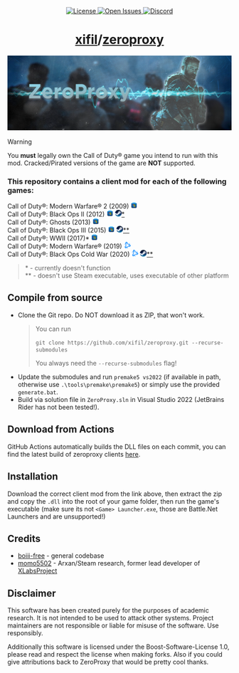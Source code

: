 <!-- markdownlint-disable-file MD001 MD033 -->

<p align="center">
	<a href="https://github.com/xifil/zeroproxy/-/blob/master/LICENSE">
		<img src="https://img.shields.io/github/license/xifil/zeroproxy.svg" title="License" />
	</a>
	<a href="https://github.com/xifil/zeroproxy/-/issues">
		<img src="https://img.shields.io/github/issues/xifil/zeroproxy.svg" title="Open Issues" />
	</a>
	<a href="https://discord.gg/dPzJajt">
		<img src="https://img.shields.io/discord/769966964030046298?color=%237289DA&label=members&logo=discord&logoColor=%23FFFFFF" title="Discord" />
	</a>
</p>

<h1 align="center"><a href="https://github.com/xifil">xifil</a>/<a href="https://github.com/xifil/zeroproxy">zeroproxy</a></h1>

<p align="center">
  <img src="assets/github/banner.png?raw=true" />
</p>

> [!WARNING]
> You **must** legally own the Call of Duty® game you intend to run with this mod. Cracked/Pirated versions of the game are **NOT** supported.

### This repository contains a client mod for each of the following games:

Call of Duty®: Modern Warfare® 2 (2009)
<a href="https://apps.microsoft.com/detail/9P31HFP7L9WT"><img height="15px" src="assets/github/microsoft.svg" /></a><br/>
Call of Duty®: Black Ops II (2012)
<a href="https://apps.microsoft.com/detail/9NFB5MDCWF47"><img height="15px" src="assets/github/microsoft.svg" /></a>
<a href="https://steampowered.com/app/202970"><img height="15px" src="assets/github/steam.svg" />\*</a><br/>
Call of Duty®: Ghosts (2013)
<a href="https://apps.microsoft.com/detail/9PJH49B6K7DD"><img height="15px" src="assets/github/microsoft.svg" /></a><br/>
Call of Duty®: Black Ops III (2015)
<a href="https://apps.microsoft.com/detail/9P5QVB59FXRR"><img height="15px" src="assets/github/microsoft.svg" /></a>
<a href="https://steampowered.com/app/311210"><img height="15px" src="assets/github/steam.svg" />\*\*</a><br/>
Call of Duty®: WWII (2017)\*
<a href="https://apps.microsoft.com/detail/9P3QS4LX8BM9"><img height="15px" src="assets/github/microsoft.svg" /></a><br/>
Call of Duty®: Modern Warfare® (2019)
<a href="https://eu.shop.battle.net/en-us/product/call-of-duty-modern-warfare"><img height="15px" src="assets/github/battle_net.svg" /></a><br/>
Call of Duty®: Black Ops Cold War (2020)
<a href="https://eu.shop.battle.net/en-us/product/call-of-duty-black-ops-cold-war"><img height="15px" src="assets/github/battle_net.svg" /></a>
<a href="https://steampowered.com/app/1985810"><img height="15px" src="assets/github/steam.svg" />\*\*</a><br/>

> \* - currently doesn't function  
> \*\* - doesn't use Steam executable, uses executable of other platform

## Compile from source

- Clone the Git repo. Do NOT download it as ZIP, that won't work.
  > You can run
  >
  > ```
  > git clone https://github.com/xifil/zeroproxy.git --recurse-submodules
  > ```
  >
  > You always need the `--recurse-submodules` flag!
- Update the submodules and run `premake5 vs2022` (if available in path, otherwise use `.\tools\premake\premake5`) or simply use the provided `generate.bat`.
- Build via solution file in `ZeroProxy.sln` in Visual Studio 2022 (JetBrains Rider has not been tested!).

## Download from Actions

GitHub Actions automatically builds the DLL files on each
commit, you can find the latest build of zeroproxy clients
[here](https://xifil.github.io/zp-redirect).

## Installation

Download the correct client mod from the link above, then extract the zip and copy the `.dll` into the root of your game folder, then run the game's executable (make sure its not `<Game> Launcher.exe`, those are Battle.Net Launchers and are unsupported!)

## Credits

- [boiii-free](https://github.com/Ezz-lol/boiii-free) - general codebase
- [momo5502](https://github.com/momo5502) - Arxan/Steam research, former lead developer of [XLabsProject](https://github.com/XLabsProject)

## Disclaimer

This software has been created purely for the purposes of academic research. It is not intended to be used to attack other systems. Project maintainers are not responsible or liable for misuse of the software. Use responsibly.

Additionally this software is licensed under the Boost-Software-License 1.0, please read and respect the license when making forks. Also if you could give attributions back to ZeroProxy that would be pretty cool thanks.
